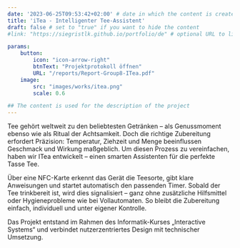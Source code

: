 ```yaml
---
date: '2023-06-25T09:53:42+02:00' # date in which the content is created - defaults to "today"
title: 'iTea - Intelligenter Tee-Assistent'
draft: false # set to "true" if you want to hide the content 
#link: "https://siegristlk.github.io/portfolio/de" # optional URL to link the logo to

params:
    button:
        icon: "icon-arrow-right"
        btnText: "Projektprotokoll öffnen"
        URL: "/reports/Report-Group8-ITea.pdf"
    image:
        src: "images/works/itea.png"
        scale: 0.6

## The content is used for the description of the project
---
```

Tee gehört weltweit zu den beliebtesten Getränken – als Genussmoment ebenso wie als Ritual der Achtsamkeit. Doch die richtige Zubereitung erfordert Präzision: Temperatur, Ziehzeit und Menge beeinflussen Geschmack und Wirkung maßgeblich. Um diesen Prozess zu vereinfachen, haben wir ITea entwickelt – einen smarten Assistenten für die perfekte Tasse Tee.

Über eine NFC-Karte erkennt das Gerät die Teesorte, gibt klare Anweisungen und startet automatisch den passenden Timer. Sobald der Tee trinkbereit ist, wird dies signalisiert – ganz ohne zusätzliche Hilfsmittel oder Hygieneprobleme wie bei Vollautomaten. So bleibt die Zubereitung einfach, individuell und unter eigener Kontrolle.

Das Projekt entstand im Rahmen des Informatik-Kurses „Interactive Systems“ und verbindet nutzerzentriertes Design mit technischer Umsetzung.